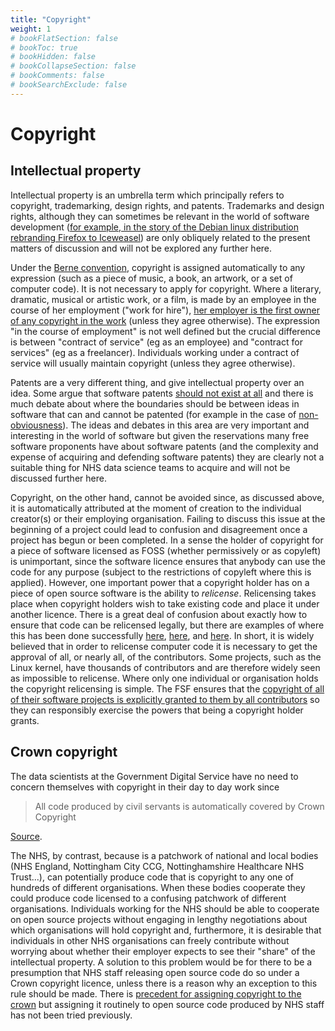 ```yaml
---
title: "Copyright"
weight: 1
# bookFlatSection: false
# bookToc: true
# bookHidden: false
# bookCollapseSection: false
# bookComments: false
# bookSearchExclude: false
---
```


# Copyright

## Intellectual property

Intellectual property is an umbrella term which principally refers to copyright, trademarking, design rights, and patents. Trademarks and design rights, although they can sometimes be relevant in the world of software development ([for example, in the story of the Debian linux distribution rebranding Firefox to Iceweasel](https://en.wikipedia.org/wiki/Mozilla_software_rebranded_by_Debian)) are only obliquely related to the present matters of discussion and will not be explored any further here.

Under the [Berne convention](https://en.wikipedia.org/wiki/Copyright), copyright is assigned automatically to any expression (such as a piece of music, a book, an artwork, or a set of computer code). It is not necessary to apply for copyright. Where a literary, dramatic, musical or artistic work, or a film, is made by an employee in the course of her employment ("work for hire"), [her employer is the first owner of any copyright in the work](https://en.wikipedia.org/wiki/Copyright#Ownership) (unless they agree otherwise). The expression "in the course of employment" is not well defined but the crucial difference is between "contract of service" (eg as an employee) and "contract for services" (eg as a freelancer). Individuals working under a contract of service will usually maintain copyright (unless they agree otherwise).

Patents are a very different thing, and give intellectual property over an idea. Some argue that software patents [should not exist at all](https://www.gnu.org/philosophy/software-patents.en.html) and there is much debate about where the boundaries should be between ideas in software that can and cannot be patented (for example in the case of [non-obviousness](https://webarchive.nationalarchives.gov.uk/20140603152456/http://www.ipo.gov.uk/response-inventive.pdf)). The ideas and debates in this area are very important and interesting in the world of software but given the reservations many free software proponents have about software patents (and the complexity and expense of acquiring and defending software patents) they are clearly not a suitable thing for NHS data science teams to acquire and will not be discussed further here.

Copyright, on the other hand, cannot be avoided since, as discussed above, it is automatically attributed at the moment of creation to the individual creator(s) or their employing organisation. Failing to discuss this issue at the beginning of a project could lead to confusion and disagreement once a project has begun or been completed. In a sense the holder of copyright for a piece of software licensed as FOSS (whether permissively or as copyleft) is unimportant, since the software licence ensures that anybody can use the code for any purpose (subject to the restrictions of copyleft where this is applied). However, one important power that a copyright holder has on a piece of open source software is the ability to *relicense*. Relicensing takes place when copyright holders wish to take existing code and place it under another licence. There is a great deal of confusion about exactly how to ensure that code can be relicensed legally, but there are examples of where this has been done successfully [here](https://dolphin-emu.org/blog/2015/05/25/relicensing-dolphin/), [here](https://blogs.fsfe.org/ciaran/?p=58), and [here](https://www-archive.mozilla.org/mpl/relicensing-faq). In short, it is widely believed that in order to relicense computer code it is necessary to get the approval of all, or nearly all, of the contributors. Some projects, such as the Linux kernel, have thousands of contributors and are therefore widely seen as impossible to relicense. Where only one individual or organisation holds the copyright relicensing is simple. The FSF ensures that the [copyright of all of their software projects is explicitly granted to them by all contributors](https://www.gnu.org/licenses/why-assign.en.html) so they can responsibly exercise the powers that being a copyright holder grants.

## Crown copyright

The data scientists at the Government Digital Service have no need to concern themselves with copyright in their day to day work since

>All code produced by civil servants is automatically covered by Crown Copyright

[Source](https://www.gov.uk/service-manual/technology/making-source-code-open-and-reusable#licensing-your-code).

The NHS, by contrast, because is a patchwork of national and local bodies (NHS England, Nottingham City CCG, Nottinghamshire Healthcare NHS Trust...), can potentially produce code that is copyright to any one of hundreds of different organisations. When these bodies cooperate they could produce code licensed to a confusing patchwork of different organisations. Individuals working for the NHS should be able to cooperate on open source projects without engaging in lengthy negotiations about which organisations will hold copyright and, furthermore, it is desirable that individuals in other NHS organisations can freely contribute without worrying about whether their employer expects to see their "share" of the intellectual property. A solution to this problem would be for there to be a presumption that NHS staff releasing open source code do so under a Crown copyright licence, unless there is a reason why an exception to this rule should be made. There is [precedent for assigning copyright to the crown](https://en.wikipedia.org/wiki/Crown_copyright#United_Kingdom) but assigning it routinely to open source code produced by NHS staff has not been tried previously.



